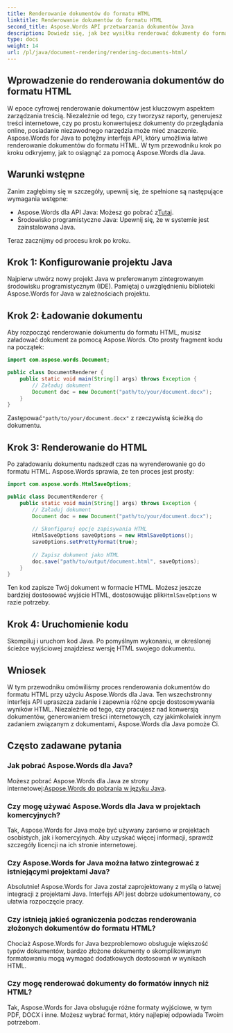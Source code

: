 ```yaml
---
title: Renderowanie dokumentów do formatu HTML
linktitle: Renderowanie dokumentów do formatu HTML
second_title: Aspose.Words API przetwarzania dokumentów Java
description: Dowiedz się, jak bez wysiłku renderować dokumenty do formatu HTML za pomocą Aspose.Words dla Java. Przewodnik krok po kroku dotyczący wydajnej konwersji dokumentów.
type: docs
weight: 14
url: /pl/java/document-rendering/rendering-documents-html/
---
```


## Wprowadzenie do renderowania dokumentów do formatu HTML

W epoce cyfrowej renderowanie dokumentów jest kluczowym aspektem zarządzania treścią. Niezależnie od tego, czy tworzysz raporty, generujesz treści internetowe, czy po prostu konwertujesz dokumenty do przeglądania online, posiadanie niezawodnego narzędzia może mieć znaczenie. Aspose.Words for Java to potężny interfejs API, który umożliwia łatwe renderowanie dokumentów do formatu HTML. W tym przewodniku krok po kroku odkryjemy, jak to osiągnąć za pomocą Aspose.Words dla Java.

## Warunki wstępne

Zanim zagłębimy się w szczegóły, upewnij się, że spełnione są następujące wymagania wstępne:

-  Aspose.Words dla API Java: Możesz go pobrać z[Tutaj](https://releases.aspose.com/words/java/).
- Środowisko programistyczne Java: Upewnij się, że w systemie jest zainstalowana Java.

Teraz zacznijmy od procesu krok po kroku.

## Krok 1: Konfigurowanie projektu Java

Najpierw utwórz nowy projekt Java w preferowanym zintegrowanym środowisku programistycznym (IDE). Pamiętaj o uwzględnieniu biblioteki Aspose.Words for Java w zależnościach projektu.

## Krok 2: Ładowanie dokumentu

Aby rozpocząć renderowanie dokumentu do formatu HTML, musisz załadować dokument za pomocą Aspose.Words. Oto prosty fragment kodu na początek:

```java
import com.aspose.words.Document;

public class DocumentRenderer {
    public static void main(String[] args) throws Exception {
        // Załaduj dokument
        Document doc = new Document("path/to/your/document.docx");
    }
}
```

 Zastępować`"path/to/your/document.docx"` z rzeczywistą ścieżką do dokumentu.

## Krok 3: Renderowanie do HTML

Po załadowaniu dokumentu nadszedł czas na wyrenderowanie go do formatu HTML. Aspose.Words sprawia, że ten proces jest prosty:

```java
import com.aspose.words.HtmlSaveOptions;

public class DocumentRenderer {
    public static void main(String[] args) throws Exception {
        // Załaduj dokument
        Document doc = new Document("path/to/your/document.docx");
        
        // Skonfiguruj opcje zapisywania HTML
        HtmlSaveOptions saveOptions = new HtmlSaveOptions();
        saveOptions.setPrettyFormat(true);
        
        // Zapisz dokument jako HTML
        doc.save("path/to/output/document.html", saveOptions);
    }
}
```

Ten kod zapisze Twój dokument w formacie HTML. Możesz jeszcze bardziej dostosować wyjście HTML, dostosowując plik`HtmlSaveOptions` w razie potrzeby.

## Krok 4: Uruchomienie kodu

Skompiluj i uruchom kod Java. Po pomyślnym wykonaniu, w określonej ścieżce wyjściowej znajdziesz wersję HTML swojego dokumentu.

## Wniosek

W tym przewodniku omówiliśmy proces renderowania dokumentów do formatu HTML przy użyciu Aspose.Words dla Java. Ten wszechstronny interfejs API upraszcza zadanie i zapewnia różne opcje dostosowywania wyników HTML. Niezależnie od tego, czy pracujesz nad konwersją dokumentów, generowaniem treści internetowych, czy jakimkolwiek innym zadaniem związanym z dokumentami, Aspose.Words dla Java pomoże Ci.

## Często zadawane pytania

### Jak pobrać Aspose.Words dla Java?

 Możesz pobrać Aspose.Words dla Java ze strony internetowej:[Aspose.Words do pobrania w języku Java](https://releases.aspose.com/words/java/).

### Czy mogę używać Aspose.Words dla Java w projektach komercyjnych?

Tak, Aspose.Words for Java może być używany zarówno w projektach osobistych, jak i komercyjnych. Aby uzyskać więcej informacji, sprawdź szczegóły licencji na ich stronie internetowej.

### Czy Aspose.Words for Java można łatwo zintegrować z istniejącymi projektami Java?

Absolutnie! Aspose.Words for Java został zaprojektowany z myślą o łatwej integracji z projektami Java. Interfejs API jest dobrze udokumentowany, co ułatwia rozpoczęcie pracy.

### Czy istnieją jakieś ograniczenia podczas renderowania złożonych dokumentów do formatu HTML?

Chociaż Aspose.Words for Java bezproblemowo obsługuje większość typów dokumentów, bardzo złożone dokumenty o skomplikowanym formatowaniu mogą wymagać dodatkowych dostosowań w wynikach HTML.

### Czy mogę renderować dokumenty do formatów innych niż HTML?

Tak, Aspose.Words for Java obsługuje różne formaty wyjściowe, w tym PDF, DOCX i inne. Możesz wybrać format, który najlepiej odpowiada Twoim potrzebom.